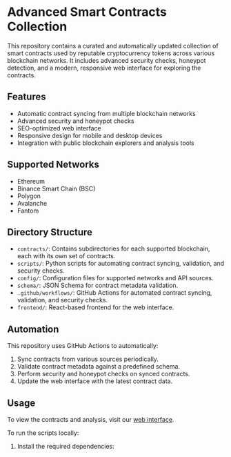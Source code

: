 # Advanced Smart Contracts Collection

This repository contains a curated and automatically updated collection of smart contracts used by reputable cryptocurrency tokens across various blockchain networks. It includes advanced security checks, honeypot detection, and a modern, responsive web interface for exploring the contracts.

## Features

- Automatic contract syncing from multiple blockchain networks
- Advanced security and honeypot checks
- SEO-optimized web interface
- Responsive design for mobile and desktop devices
- Integration with public blockchain explorers and analysis tools

## Supported Networks

- Ethereum
- Binance Smart Chain (BSC)
- Polygon
- Avalanche
- Fantom

## Directory Structure

- `contracts/`: Contains subdirectories for each supported blockchain, each with its own set of contracts.
- `scripts/`: Python scripts for automating contract syncing, validation, and security checks.
- `config/`: Configuration files for supported networks and API sources.
- `schema/`: JSON Schema for contract metadata validation.
- `.github/workflows/`: GitHub Actions for automated contract syncing, validation, and security checks.
- `frontend/`: React-based frontend for the web interface.

## Automation

This repository uses GitHub Actions to automatically:

1. Sync contracts from various sources periodically.
2. Validate contract metadata against a predefined schema.
3. Perform security and honeypot checks on synced contracts.
4. Update the web interface with the latest contract data.

## Usage

To view the contracts and analysis, visit our [web interface](https://example.com).

To run the scripts locally:

1. Install the required dependencies:
